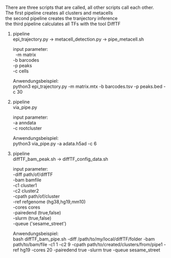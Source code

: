 There are three scripts that are called, all other scripts call each other.<br />
The first pipeline creates all clusters and metacells<br />
the second pipeline creates the tranjectory inference<br />
the third pipeline calculates all TFs with the tool DiffTF<br />

1. pipeline<br />
   epi_trajectory.py -> metacell_detection.py -> pipe_metacell.sh
  
   input parameter:<br />
    &nbsp; -m matrix <br />
     -b barcodes <br />
     -p peaks <br />
     -c cells <br />
    
   Anwendungsbeispiel:<br />
     python3 epi_trajectory.py -m matrix.mtx -b barcodes.tsv -p peaks.bed -c 30
    
 2. pipeline<br />
    via_pipe.py
    
    input parameter: <br />
      -a anndata<br />
      -c rootcluster<br />
  
    Anwendungsbeispiel:<br />
      python3 via_pipe.py -a adata.h5ad -c 6
      
 3. pipeline<br />
    diffTF_bam_peak.sh -> diffTF_config_data.sh
    
    input parameter:<br />
      -diff path/of/diffTF<br />
      -bam bamfile<br />
      -c1 cluster1<br />
      -c2 cluster2 <br />
      -cpath path/of/cluster<br />
      -ref refgenome (hg38,hg19,mm10)<br />
      -cores cores<br />
      -pairedend (true,false)<br />
      -slurm (true,false)<br />
      -queue ('sesame_street')<br />
      
    Anwendungsbeispiel:<br />
      bash diffTF_bam_pipe.sh -diff /path/to/my/local/diffTF/folder -bam path/to/bam/file -c1 1 -c2 9 -cpath path/to/created/clusters/from/pipe1 -ref hg19 -cores 20 -pairedend true -slurm true -queue sesame_street
